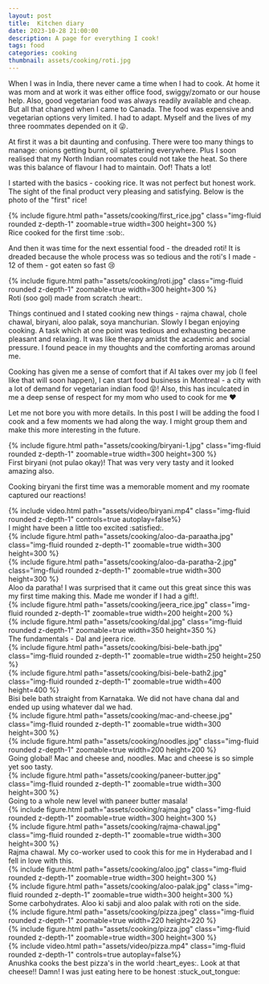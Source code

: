 ```yaml
---
layout: post
title:  Kitchen diary
date: 2023-10-28 21:00:00
description: A page for everything I cook!
tags: food
categories: cooking
thumbnail: assets/cooking/roti.jpg
---
```

When I was in India, there never came a time when I had to cook. At home it was mom and at work it was either
office food, swiggy/zomato or our house help. Also, good vegetarian food was always readily available and cheap.
But all that changed when I came to Canada. The food was expensive and vegetarian options very limited. I had to adapt.
Myself and the lives of my three roommates depended on it :stuck_out_tongue_winking_eye:.

At first it was a bit daunting and confusing. There were too many things to manage: onions getting burnt, oil splattering everywhere. Plus I soon realised that my North Indian roomates could not take the heat.
So there was this balance of flavour I had to maintain. Oof! Thats a lot!

I started with the basics - cooking rice. It was not perfect but honest work. The sight of the final product very pleasing and satisfying. Below is the photo of the "first" rice!
<div class="row mt-3">
    <div class="col-sm mt-3 mt-md-0 text-center">
        {% include figure.html path="assets/cooking/first_rice.jpg" class="img-fluid rounded z-depth-1" zoomable=true width=300 height=300 %}
    </div>
</div>
<div class="caption">
    Rice cooked for the first time :sob:.
</div>

And then it was time for the next essential food - the dreaded roti! It is dreaded because the whole process was so
tedious and the roti's I made - 12 of them - got eaten so fast :cry:

<div class="row mt-3">
    <div class="col-sm mt-3 mt-md-0 text-center">
        {% include figure.html path="assets/cooking/roti.jpg" class="img-fluid rounded z-depth-1" zoomable=true width=300 height=300 %}
    </div>
</div>
<div class="caption">
    Roti (soo gol) made from scratch :heart:.
</div>

Things continued and I stated cooking new things - rajma chawal, chole chawal, biryani, aloo palak, soya manchurian. Slowly I began enjoying cooking. A task which at one point was tedious and exhausting became pleasant and relaxing. It was like therapy amidst the academic and social pressure. I found peace in my thoughts and the comforting aromas around me.

Cooking has given me a sense of comfort that if AI takes over my job (I feel like that will soon happen), I can start food business in Montreal - a city with a lot of demand for vegetarian indian food :stuck_out_tongue_closed_eyes:! Also, this has inculcated in me a deep sense of respect for my mom who used to cook for me :heart:

Let me not bore you with more details. In this post I will be adding the food I cook and a few moments we had along the way. I might group them and make this more interesting in the future.
<div class="row mt-3">
    <div class="col-sm mt-3 mt-md-0 text-center">
        {% include figure.html path="assets/cooking/biryani-1.jpg" class="img-fluid rounded z-depth-1" zoomable=true width=300 height=300 %}
    </div>
</div>
<div class="caption">
    First biryani (not pulao okay)! That was very very tasty and it looked amazing also.
</div>

Cooking biryani the first time was a memorable moment and my roomate captured our reactions!

<div class="row mt-3">
    <div class="col-sm mt-3 mt-md-0 text-center">
        {% include video.html path="assets/video/biryani.mp4" class="img-fluid rounded z-depth-1" controls=true autoplay=false%}
    </div>
</div>
<div class="caption">
    I might have been a little too excited :satisfied:.
</div>

<div class="row mt-3">
    <div class="col-sm mt-3 mt-md-0 text-center">
        {% include figure.html path="assets/cooking/aloo-da-paraatha.jpg" class="img-fluid rounded z-depth-1" zoomable=true width=300 height=300 %}
    </div>
    <div class="col-sm mt-3 mt-md-0 text-center">
        {% include figure.html path="assets/cooking/aloo-da-paratha-2.jpg" class="img-fluid rounded z-depth-1" zoomable=true width=300 height=300 %}
    </div>
</div>
<div class="caption">
    Aloo da paratha! I was surprised that it came out this great since this was my first time making this. Made me wonder if I had a gift!.
</div>

<div class="row mt-3">
    <div class="col-sm mt-3 mt-md-0 text-center">
        {% include figure.html path="assets/cooking/jeera_rice.jpg" class="img-fluid rounded z-depth-1" zoomable=true width=200 height=200 %}
    </div>
    <div class="col-sm mt-3 mt-md-0 text-center">
        {% include figure.html path="assets/cooking/dal.jpg" class="img-fluid rounded z-depth-1" zoomable=true width=350 height=350 %}
    </div>
</div>
<div class="caption">
    The fundamentals - Dal and jeera rice.
</div>

<div class="row mt-3">
    <div class="col-sm mt-3 mt-md-0 text-center">
        {% include figure.html path="assets/cooking/bisi-bele-bath.jpg" class="img-fluid rounded z-depth-1" zoomable=true width=250 height=250 %}
    </div>
    <div class="col-sm mt-3 mt-md-0 text-center">
        {% include figure.html path="assets/cooking/bisi-bele-bath2.jpg" class="img-fluid rounded z-depth-1" zoomable=true width=400 height=400 %}
    </div>
</div>
<div class="caption">
    Bisi bele bath straight from Karnataka. We did not have chana dal and ended up using whatever dal we had. 
</div>

<div class="row mt-3">
    <div class="col-sm mt-3 mt-md-0 text-center">
        {% include figure.html path="assets/cooking/mac-and-cheese.jpg" class="img-fluid rounded z-depth-1" zoomable=true width=300 height=300 %}
    </div>
    <div class="col-sm mt-3 mt-md-0 text-center">
        {% include figure.html path="assets/cooking/noodles.jpg" class="img-fluid rounded z-depth-1" zoomable=true width=200 height=200 %}
    </div>
</div>
<div class="caption">
    Going global! Mac and cheese and, noodles. Mac and cheese is so simple yet soo tasty.
</div>

<div class="row mt-3">
    <div class="col-sm mt-3 mt-md-0 text-center">
        {% include figure.html path="assets/cooking/paneer-butter.jpg" class="img-fluid rounded z-depth-1" zoomable=true width=300 height=300 %}
    </div>
</div>
<div class="caption">
    Going to a whole new level with paneer butter masala!
</div>

<div class="row mt-3">
    <div class="col-sm mt-3 mt-md-0 text-center">
        {% include figure.html path="assets/cooking/rajma.jpg" class="img-fluid rounded z-depth-1" zoomable=true width=300 height=300 %}
    </div>
    <div class="col-sm mt-3 mt-md-0 text-center">
        {% include figure.html path="assets/cooking/rajma-chawal.jpg" class="img-fluid rounded z-depth-1" zoomable=true width=300 height=300 %}
    </div>
</div>
<div class="caption">
    Rajma chawal. My co-worker used to cook this for me in Hyderabad and I fell in love with this. 
</div>

<div class="row mt-3">
    <div class="col-sm mt-3 mt-md-0 text-center">
        {% include figure.html path="assets/cooking/aloo.jpg" class="img-fluid rounded z-depth-1" zoomable=true width=300 height=300 %}
    </div>
    <div class="col-sm mt-3 mt-md-0 text-center">
        {% include figure.html path="assets/cooking/aloo-palak.jpg" class="img-fluid rounded z-depth-1" zoomable=true width=300 height=300 %}
    </div>
</div>
<div class="caption">
    Some carbohydrates. Aloo ki sabji and aloo palak with roti on the side.
</div>

<div class="row mt-3">
    <div class="col-sm mt-3 mt-md-0 text-center">
        {% include figure.html path="assets/cooking/pizza.jpeg" class="img-fluid rounded z-depth-1" zoomable=true width=220 height=220 %}
    </div>
    <div class="col-sm mt-3 mt-md-0 text-center">
        {% include figure.html path="assets/cooking/pizza.jpg" class="img-fluid rounded z-depth-1" zoomable=true width=300 height=300 %}
    </div>
</div>
<div class="row mt-3">
    <div class="col-sm mt-3 mt-md-0 text-center">
        {% include video.html path="assets/video/pizza.mp4" class="img-fluid rounded z-depth-1" controls=true autoplay=false%}
    </div>
</div>
<div class="caption">
    Anushka cooks the best pizza's in the world :heart_eyes:. Look at that cheese!! Damn! I was just eating here to be honest :stuck_out_tongue:
</div>

